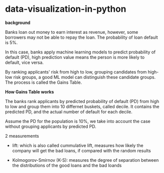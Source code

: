 # data-visualization-in-python

**background**

Banks loan out money to earn interest as revenue, however, some borrowers may not be able to repay the loan. The probability of loan default is 5%. 

In this case, banks apply machine learning models to predict probability of default (PD), high prediction value means the person is more likely to default, vice versa. 

By ranking applicants' risk from high to low, grouping candidates from high-low risk groups, a good ML model can distinguish these candidate groups. The process is called the Gains Table. 

**How Gains Table works**

The banks rank applicants by predicted probability of default (PD) from high to low and group them into 10 differnet buskets, called decile. It contains the predicted PD, and the actual number of default for each decile. 

Assume the PD for the population is 10%, we take into account the case without grouping applicants by predicted PD. 

2 measurements

- lift: which is also called cummulative lift, measures how likely the company will get the bad loans, if compared with the random results

- Kolmogorov-Smirnov (K-S): measures the degree of separation between the distributions of the good loans and the bad loands

